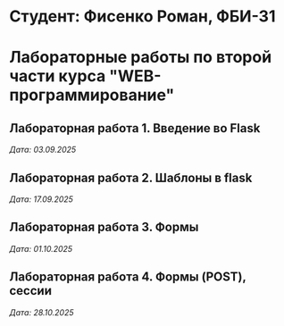 # Студент: Фисенко Роман, ФБИ-31

# Лабораторные работы по второй части курса "WEB-программирование"

## Лабораторная работа 1. Введение во Flask

*Дата: 03.09.2025*

## Лабораторная работа 2. Шаблоны в flask

*Дата: 17.09.2025*

## Лабораторная работа 3. Формы

*Дата: 01.10.2025*

## Лабораторная работа 4. Формы (POST), сессии

*Дата: 28.10.2025*
